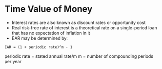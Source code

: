 # Time Value of Money

* Interest rates are also known as discount rates or opportunity cost
* Real risk-free rate of interest is a theoretical rate on a single-period loan that has no expectation of inflation in it
* EAR may be determined by:
```
EAR = (1 + periodic rate)^m - 1
```
periodic rate = stated annual rate/m
m = number of compounding periods per year